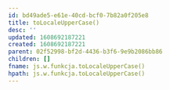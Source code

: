 ```yaml
---
id: bd49ade5-e61e-40cd-bcf0-7b82a0f205e8
title: toLocaleUpperCase()
desc: ''
updated: 1608692187221
created: 1608692187221
parent: 02f52998-bf2d-4436-b3f6-9e9b2086bb86
children: []
fname: js.w.funkcja.toLocaleUpperCase()
hpath: js.w.funkcja.toLocaleUpperCase()
---
```



